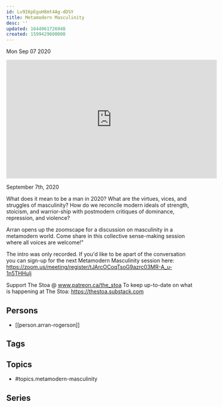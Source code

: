 ```yaml
---
id: Lv9I6pEguH8mt4Ag-dDSY
title: Metamodern Masculinity
desc: ''
updated: 1644961726948
created: 1599429600000
---
```





Mon Sep 07 2020

<iframe width="560" height="315" src="https://www.youtube.com/embed/O2d7T6K0PlQ" title="Metamodern Masculinity w/ Arran Rogerson" frameborder="0" allow="accelerometer; autoplay; clipboard-write; encrypted-media; gyroscope; picture-in-picture" allowfullscreen ></iframe>

September 7th, 2020

What does it mean to be a man in 2020? What are the virtues, vices, and struggles of masculinity? How do we reconcile modern ideals of strength, stoicism, and warrior-ship with postmodern critiques of dominance, repression, and violence?

Arran opens up the zoomscape for a discussion on masculinity in a metamodern world. Come share in this collective sense-making session where all voices are welcome!"

The intro was only recorded. If you'd like to be apart of the conversation you can sign-up for the next Metamodern Masculinity session here: https://zoom.us/meeting/register/tJArcOCoqTsoG9azrc03MR-A_u-1n5THHulj

Support The Stoa @ www.patreon.ca/the_stoa
To keep up-to-date on what is happening at The Stoa: https://thestoa.substack.com

## Persons

- [[person.arran-rogerson]]

## Tags



## Topics

- #topics.metamodern-masculinity

## Series



